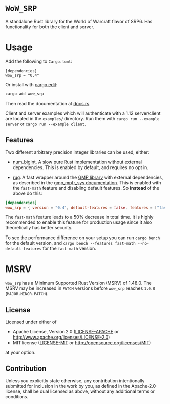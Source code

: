 # `WoW_SRP`

A standalone Rust library for the World of Warcraft flavor of SRP6.
Has functionality for both the client and server.

# Usage

Add the following to `Cargo.toml`:

```
[dependencies]
wow_srp = "0.4"
```

Or install with [cargo edit](https://crates.io/crates/cargo-edit):
```
cargo add wow_srp
```

Then read the documentation at [docs.rs](https://docs.rs/wow_srp).

Client and server examples which will authenticate with a 1.12 server/client are located in the `examples/` directory.
Run them with `cargo run --example server` or `cargo run --example client`.
## Features

Two different arbitrary precision integer libraries can be used, either:

* [num_bigint](https://crates.io/crates/num-bigint). A slow pure Rust implementation without external dependencies. This is enabled by default, and requires no opt in.

* [rug](https://crates.io/crates/rug). A fast wrapper around the [GMP library](https://gmplib.org/) with external dependencies, as described in the [gmp_mpfr_sys documentation](https://docs.rs/gmp-mpfr-sys/1.4.6/gmp_mpfr_sys/index.html#building-on-gnulinux). This is enabled with the `fast-math` feature and disabling default features. So **instead** of the above do this:

```toml
[dependencies]
wow_srp = { version = "0.4", default-features = false, features = ["fast-math"] }
```

The `fast-math` feature leads to a 50% decrease in total time. It is highly recommended to enable
this feature for production usage since it also theoretically has better security.

To see the performance difference on your setup you can run `cargo bench` for the default version,
and `cargo bench --features fast-math --no-default-features` for the `fast-math` version.

# MSRV

`wow_srp` has a Minimum Supported Rust Version (MSRV) of 1.48.0.
The MSRV may be increased in `PATCH` versions before `wow_srp` reaches `1.0.0` (`MAJOR.MINOR.PATCH`).

## License

Licensed under either of

 * Apache License, Version 2.0
   ([LICENSE-APACHE](LICENSE-APACHE) or http://www.apache.org/licenses/LICENSE-2.0)
 * MIT license
   ([LICENSE-MIT](LICENSE-MIT) or http://opensource.org/licenses/MIT)

at your option.

## Contribution

Unless you explicitly state otherwise, any contribution intentionally submitted
for inclusion in the work by you, as defined in the Apache-2.0 license, shall be
dual licensed as above, without any additional terms or conditions.

